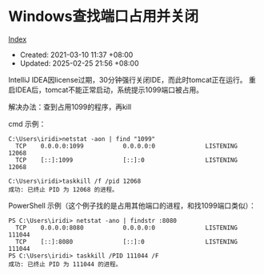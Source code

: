 # Windows查找端口占用并关闭

[Index](index.md)

- Created: 2021-03-10 11:37 +08:00
- Updated: 2025-02-25 21:56 +08:00

IntelliJ IDEA因license过期，30分钟强行关闭IDE，而此时tomcat正在运行。
重启IDEA后，tomcat不能正常启动，系统提示1099端口被占用。

解决办法：查到占用1099的程序，再kill

cmd 示例：

```plaintext
C:\Users\iridi>netstat -aon | find "1099"
  TCP    0.0.0.0:1099           0.0.0.0:0              LISTENING       12068
  TCP    [::]:1099              [::]:0                 LISTENING       12068

C:\Users\iridi>taskkill /f /pid 12068
成功: 已终止 PID 为 12068 的进程。
```

PowerShell 示例（这个例子找的是占用其他端口的进程，和找1099端口类似）：

```plaintext
PS C:\Users\iridi> netstat -ano | findstr :8080
  TCP    0.0.0.0:8080           0.0.0.0:0              LISTENING       111044
  TCP    [::]:8080              [::]:0                 LISTENING       111044
PS C:\Users\iridi> taskkill /PID 111044 /F
成功: 已终止 PID 为 111044 的进程。
```
